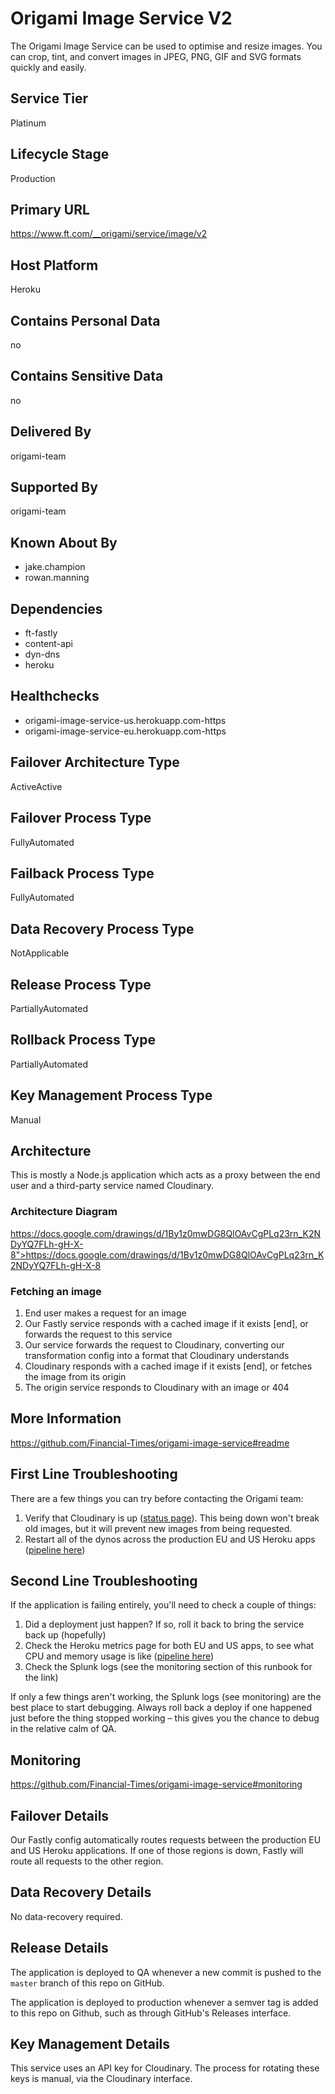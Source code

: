 # Origami Image Service V2

The Origami Image Service can be used to optimise and resize images. You can crop, tint, and convert images in JPEG, PNG, GIF and SVG formats quickly and easily.

## Service Tier

Platinum

## Lifecycle Stage

Production

## Primary URL

https://www.ft.com/__origami/service/image/v2

## Host Platform

Heroku

## Contains Personal Data

no

## Contains Sensitive Data

no

## Delivered By

origami-team

## Supported By

origami-team

## Known About By

* jake.champion
* rowan.manning

## Dependencies

* ft-fastly
* content-api
* dyn-dns
* heroku

## Healthchecks

* origami-image-service-us.herokuapp.com-https
* origami-image-service-eu.herokuapp.com-https

## Failover Architecture Type

ActiveActive

## Failover Process Type

FullyAutomated

## Failback Process Type

FullyAutomated

## Data Recovery Process Type

NotApplicable

## Release Process Type

PartiallyAutomated

## Rollback Process Type

PartiallyAutomated

## Key Management Process Type

Manual


## Architecture

This is mostly a Node.js application which acts as a proxy between the end user and a third-party service named Cloudinary.

### Architecture Diagram

https://docs.google.com/drawings/d/1By1z0mwDG8QlOAvCgPLq23rn_K2NDyYQ7FLh-gH-X-8">https://docs.google.com/drawings/d/1By1z0mwDG8QlOAvCgPLq23rn_K2NDyYQ7FLh-gH-X-8

### Fetching an image

1. End user makes a request for an image
2. Our Fastly service responds with a cached image if it exists [end], or forwards the request to this service
3. Our service forwards the request to Cloudinary, converting our transformation config into a format that Cloudinary understands
4. Cloudinary responds with a cached image if it exists [end], or fetches the image from its origin
5. The origin service responds to Cloudinary with an image or 404


## More Information

https://github.com/Financial-Times/origami-image-service#readme

## First Line Troubleshooting

There are a few things you can try before contacting the Origami team:

1. Verify that Cloudinary is up ([status page](https://status.cloudinary.com/)). This being down won't break old images, but it will prevent new images from being requested.
2. Restart all of the dynos across the production EU and US Heroku apps ([pipeline here](https://dashboard.heroku.com/pipelines/be91fac7-5b0e-40f5-abd1-b81b72ad1b97))

## Second Line Troubleshooting

If the application is failing entirely, you'll need to check a couple of things:

1. Did a deployment just happen? If so, roll it back to bring the service back up (hopefully)
2. Check the Heroku metrics page for both EU and US apps, to see what CPU and memory usage is like ([pipeline here](https://dashboard.heroku.com/pipelines/be91fac7-5b0e-40f5-abd1-b81b72ad1b97))
2. Check the Splunk logs (see the monitoring section of this runbook for the link)

If only a few things aren't working, the Splunk logs (see monitoring) are the best place to start debugging. Always roll back a deploy if one happened just before the thing stopped working – this gives you the chance to debug in the relative calm of QA.

## Monitoring

https://github.com/Financial-Times/origami-image-service#monitoring

## Failover Details

Our Fastly config automatically routes requests between the production EU and US Heroku applications. If one of those regions is down, Fastly will route all requests to the other region.

## Data Recovery Details

No data-recovery required.

## Release Details

The application is deployed to QA whenever a new commit is pushed to the `master` branch of this repo on GitHub.

The application is deployed to production whenever a semver tag is added to this repo on Github, such as through GitHub's Releases interface.

## Key Management Details

This service uses an API key for Cloudinary. The process for rotating these keys is manual, via the Cloudinary interface.
